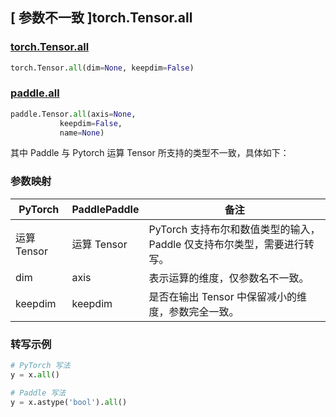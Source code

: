 ## [ 参数不一致 ]torch.Tensor.all

### [torch.Tensor.all](https://pytorch.org/docs/1.13/generated/torch.Tensor.all.html?highlight=torch+tensor+all#torch.Tensor.all)

```python
torch.Tensor.all(dim=None, keepdim=False)
```

### [paddle.all](https://www.paddlepaddle.org.cn/documentation/docs/zh/api/paddle/Tensor_cn.html#all-axis-none-keepdim-false-name-none)

```python
paddle.Tensor.all(axis=None,
           keepdim=False,
           name=None)
```

其中 Paddle 与 Pytorch 运算 Tensor 所支持的类型不一致，具体如下：

### 参数映射
| PyTorch       | PaddlePaddle | 备注                                                   |
| ------------- | ------------ | ------------------------------------------------------ |
| 运算 Tensor        | 运算 Tensor            | PyTorch 支持布尔和数值类型的输入，Paddle 仅支持布尔类型，需要进行转写。                   |
| dim    |  axis     | 表示运算的维度，仅参数名不一致。        |
| keepdim    |  keepdim  | 是否在输出 Tensor 中保留减小的维度，参数完全一致。  |

### 转写示例
```python
# PyTorch 写法
y = x.all()

# Paddle 写法
y = x.astype('bool').all()
```
